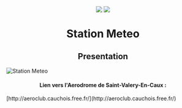 <p align="center">
  <img align="center" src ="https://zupimages.net/up/18/16/jeij.png" />
  <img align="center" src ="http://queneau-lyc.spip.ac-rouen.fr/IMG/eva_habillage/QueneauNomTitre.png" />
</p>


<h1 align="center"> Station Meteo </h1>

<h2 align="center"> Presentation  </h2>

![Station Meteo](https://zupimages.net/up/18/16/bgc8.png)

<h4 align="center">Lien vers l'Aerodrome de Saint-Valery-En-Caux : </h4>[http://aeroclub.cauchois.free.fr/](http://aeroclub.cauchois.free.fr/)
